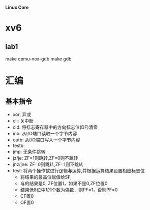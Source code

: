 **Linux Core**




# xv6
## lab1
make qemu-nox-gdb
make gdb

# 汇编
## 基本指令
- xor: 异或
- cli: 关中断
- cld: 将标志寄存器中的方向标志位(DF)清零
- inb: 从I/O端口读取一个字节内容
- outb: 从I/O端口写入一个字节内容
- testb:
- jmp: 无条件跳转
- jz/je: ZF=1则跳转,ZF=0则不跳转
- jnz/jne: ZF=0则跳转,ZF=1则不跳转
- test: 将两个操作数进行逻辑**与**运算,并根据运算结果设置相应标志位
  - 将结果的最高位赋值给SF,
  - 与的结果是0, ZF位置1，如果不是0,ZF位置0
  - 结果低8位中1的个数为偶数，则PF=1，否则PF=0
  - CF置0
  - OF置0
